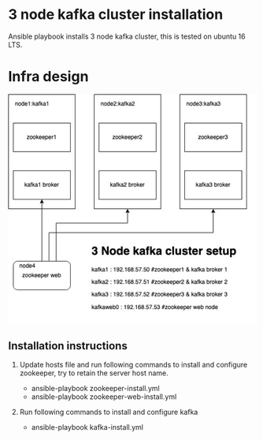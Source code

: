# 3 node kafka cluster installation
Ansible playbook installs 3 node kafka cluster, this is tested on ubuntu 16 LTS.

# Infra design
![setup](./kafka.jpg)

## Installation instructions
1.   Update hosts file and run following commands to install and configure zookeeper, try to retain the server host name.

        - ansible-playbook zookeeper-install.yml
        - ansible-playbook zookeeper-web-install.yml

2.   Run following commands to install and configure kafka
     
        - ansible-playbook kafka-install.yml
